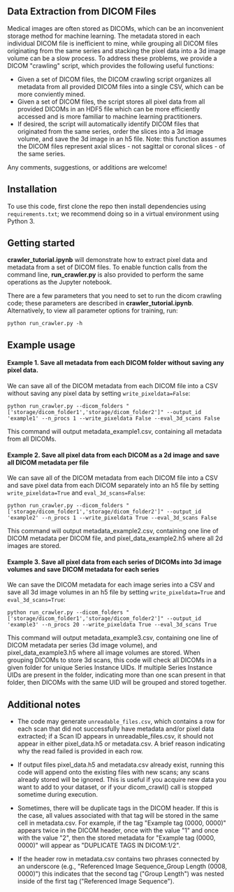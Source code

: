 ## Data Extraction from DICOM Files
Medical images are often stored as DICOMs, which can be an inconvenient storage method for machine learning. The metadata stored in each individual DICOM file is inefficient to mine, while grouping all DICOM files originating from the same series and stacking the pixel data into a 3d image volume can be a slow process. To address these problems, we provide a DICOM "crawling" script, which provides the following useful functions: 
- Given a set of DICOM files, the DICOM crawling script organizes all metadata from all provided DICOM files into a single CSV, which can be more conviently mined. 
- Given a set of DICOM files, the script stores all pixel data from all provided DICOMs in an HDF5 file which can be more efficiently accessed and is more familiar to machine learning practitioners. 
- If desired, the script will automatically identify DICOM files that originated from the same series, order the slices into a 3d image volume, and save the 3d image in an h5 file. Note: this function assumes the DICOM files represent axial slices - not sagittal or coronal slices - of the same series.

Any comments, suggestions, or additions are welcome!


## Installation 

To use this code, first clone the repo then install dependencies using ``requirements.txt``; we recommend doing so in a virtual environment using Python 3. 

## Getting started
__crawler_tutorial.ipynb__ will demonstrate how to extract pixel data and metadata from a set of DICOM files. To enable function calls from the command line, __run_crawler.py__ is also provided to perform the same operations as the Jupyter notebook.

There are a few parameters that you need to set to run the dicom crawling code; these parameters are described in __crawler_tutorial.ipynb__. Alternatively, to view all parameter options for training, run:

```
python run_crawler.py -h
```


## Example usage

#### Example 1. Save all metadata from each DICOM folder without saving any pixel data. 
We can save all of the DICOM metadata from each DICOM file into a CSV without saving any pixel data by setting ``write_pixeldata=False``:
```
python run_crawler.py --dicom_folders "['storage/dicom_folder1','storage/dicom_folder2']" --output_id 'example1' --n_procs 1 --write_pixeldata False --eval_3d_scans False
```
This command will output metadata_example1.csv, containing all metadata from all DICOMs. 

#### Example 2. Save all pixel data from each DICOM as a 2d image and save all DICOM metadata per file
We can save all of the DICOM metadata from each DICOM file into a CSV and save pixel data from each DICOM separately into an h5 file by setting ``write_pixeldata=True`` and ``eval_3d_scans=False``:
```
python run_crawler.py --dicom_folders "['storage/dicom_folder1','storage/dicom_folder2']" --output_id 'example2' --n_procs 1 --write_pixeldata True --eval_3d_scans False
```
This command will output metadata_example2.csv, containing one line of DICOM metadata per DICOM file, and pixel_data_example2.h5 where all 2d images are stored. 

#### Example 3. Save all pixel data from each series of DICOMs into 3d image volumes and save DICOM metadata for each series
We can save the DICOM metadata for each image series into a CSV and save all 3d image volumes in an h5 file by setting ``write_pixeldata=True`` and ``eval_3d_scans=True``:
```
python run_crawler.py --dicom_folders "['storage/dicom_folder1','storage/dicom_folder2']" --output_id 'example3' --n_procs 20 --write_pixeldata True --eval_3d_scans True
```
This command will output metadata_example3.csv, containing one line of DICOM metadata per series (3d image volume), and pixel_data_example3.h5 where all image volumes are stored. When grouping DICOMs to store 3d scans, this code will check all DICOMs in a given folder for unique Series Instance UIDs. If multiple Series Instance UIDs are present in the folder, indicating more than one scan present in that folder, then DICOMs with the same UID will be grouped and stored together. 


## Additional notes

 - The code may generate ``unreadable_files.csv``, which contains a row for each scan that did not successfully have metadata and/or pixel data extracted; if a Scan ID appears in unreadable_files.csv, it should not appear in either pixel_data.h5 or metadata.csv. A brief reason indicating why the read failed is provided in each row.

 - If output files pixel_data.h5 and metadata.csv already exist, running this code will append onto the existing files with new scans; any scans already stored will be ignored. This is useful if you acquire new data you want to add to your dataset, or if your dicom_crawl() call is stopped sometime during execution.

 - Sometimes, there will be duplicate tags in the DICOM header. If this is the case, all values associated with that tag will be stored in the same cell in metadata.csv. For example, if the tag "Example tag (0000, 0000)" appears twice in the DICOM header, once with the value "1" and once with the value "2", then the stored metadata for "Example tag (0000, 0000)" will appear as "DUPLICATE TAGS IN DICOM:1/2".

 - If the header row in metadata.csv contains two phrases connected by an underscore (e.g., "Referenced Image Sequence_Group Length (0008, 0000)") this indicates that the second tag ("Group Length") was nested inside of the first tag ("Referenced Image Sequence").


